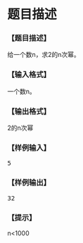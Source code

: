# 题目描述


<h3>
【题目描述】
</h3>
<p>
给一个数n，求2的n次幂。
</p>
<h3>
【输入格式】
</h3>
<p>
一个数n。
</p>
<h3>
【输出格式】
</h3>
<p>
2的n次幂
</p>
<h3>
【样例输入】
</h3>
<pre>5
</pre>
<h3>
【样例输出】
</h3>
<pre>32
</pre>
<h3>
【提示】
</h3>
<p>
n&lt;1000
</p>
<p>
<br/>
</p>
<br/>
